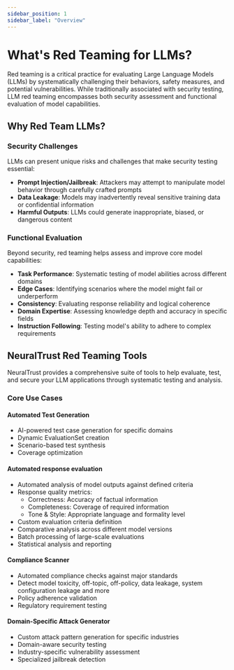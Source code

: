 ```yaml
---
sidebar_position: 1
sidebar_label: "Overview"
---
```


# What's Red Teaming for LLMs?

Red teaming is a critical practice for evaluating Large Language Models (LLMs) by systematically challenging their behaviors, safety measures, and potential vulnerabilities. While traditionally associated with security testing, LLM red teaming encompasses both security assessment and functional evaluation of model capabilities.

## Why Red Team LLMs?

### Security Challenges
LLMs can present unique risks and challenges that make security testing essential:

- **Prompt Injection/Jailbreak**: Attackers may attempt to manipulate model behavior through carefully crafted prompts
- **Data Leakage**: Models may inadvertently reveal sensitive training data or confidential information
- **Harmful Outputs**: LLMs could generate inappropriate, biased, or dangerous content

### Functional Evaluation
Beyond security, red teaming helps assess and improve core model capabilities:

- **Task Performance**: Systematic testing of model abilities across different domains
- **Edge Cases**: Identifying scenarios where the model might fail or underperform
- **Consistency**: Evaluating response reliability and logical coherence
- **Domain Expertise**: Assessing knowledge depth and accuracy in specific fields
- **Instruction Following**: Testing model's ability to adhere to complex requirements

## NeuralTrust Red Teaming Tools

NeuralTrust provides a comprehensive suite of tools to help evaluate, test, and secure your LLM applications through systematic testing and analysis.

### Core Use Cases

#### Automated Test Generation

- AI-powered test case generation for specific domains
- Dynamic EvaluationSet creation
- Scenario-based test synthesis
- Coverage optimization

#### Automated response evaluation

- Automated analysis of model outputs against defined criteria
- Response quality metrics:
  - Correctness: Accuracy of factual information
  - Completeness: Coverage of required information
  - Tone & Style: Appropriate language and formality level
- Custom evaluation criteria definition
- Comparative analysis across different model versions
- Batch processing of large-scale evaluations
- Statistical analysis and reporting

#### Compliance Scanner

- Automated compliance checks against major standards
- Detect model toxicity, off-topic, off-policy, data leakage, system configuration leakage and more
- Policy adherence validation
- Regulatory requirement testing

#### Domain-Specific Attack Generator

- Custom attack pattern generation for specific industries
- Domain-aware security testing
- Industry-specific vulnerability assessment
- Specialized jailbreak detection